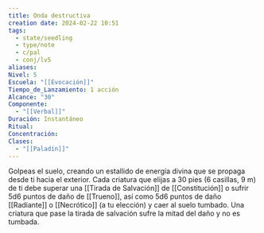 ```yaml
---
title: Onda destructiva
creation date: 2024-02-22 10:51
tags:
  - state/seedling
  - type/note
  - c/pal
  - conj/lv5
aliases: 
Nivel: 5
Escuela: "[[Evocación]]"
Tiempo_de_Lanzamiento: 1 acción
Alcance: "30"
Componente:
  - "[[Verbal]]"
Duración: Instantáneo
Ritual: 
Concentración: 
Clases:
  - "[[Paladín]]"
---
```

Golpeas el suelo, creando un estallido de energía divina que se propaga desde ti hacia el exterior. Cada criatura que elijas a 30 pies (6 casillas, 9 m) de ti debe superar una [[Tirada de Salvación]] de [[Constitución]] o sufrir 5d6 puntos de daño de [[Trueno]], así como 5d6 puntos de daño [[Radiante]] o [[Necrótico]] (a tu elección) y caer al suelo tumbado. Una criatura que pase la tirada de salvación sufre la mitad del daño y no es tumbada.